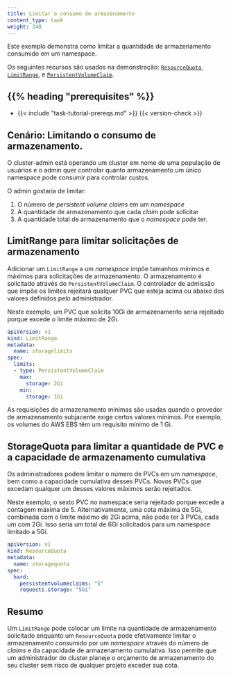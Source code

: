 ```yaml
---
title: Limitar o consumo de armazenamento
content_type: task
weight: 240
---
```


<!-- overview -->

Este exemplo demonstra como limitar a quantidade de armazenamento consumido em um namespace.

Os seguintes recursos são usados na demonstração: [`ResourceQuota`](/pt-br/docs/concepts/policy/resource-quotas/), [`LimitRange`](/docs/tasks/administer-cluster/manage-resources/memory-default-namespace/), e [`PersistentVolumeClaim`](/pt-br/docs/concepts/storage/persistent-volumes/).

## {{% heading "prerequisites" %}}

* {{< include "task-tutorial-prereqs.md" >}} {{< version-check >}}

<!-- steps -->
## Cenário: Limitando o consumo de armazenamento.

O cluster-admin está operando um cluster em nome de uma população de usuários e o admin quer controlar quanto armazenamento um único namespace pode consumir para controlar custos.

O admin gostaria de limitar:

1. O número de *persistent volume claims* em um *namespace*
2. A quantidade de armazenamento que cada *claim* pode solicitar
3. A quantidade total de armazenamento que o *namespace* pode ter.

## LimitRange para limitar solicitações de armazenamento

Adicionar um `LimitRange` a um *namespace* impõe tamanhos mínimos e máximos para solicitações de armazenamento. O armazenamento é solicitado através do `PersistentVolumeClaim`. O controlador de admissão que impõe os limites rejeitará qualquer PVC que esteja acima ou abaixo dos valores definidos pelo administrador.

Neste exemplo, um PVC que solicita 10Gi de armazenamento seria rejeitado porque excede o limite máximo de 2Gi.

```yaml
apiVersion: v1
kind: LimitRange
metadata:
  name: storagelimits
spec:
  limits:
  - type: PersistentVolumeClaim
    max:
      storage: 2Gi
    min:
      storage: 1Gi
```

As requisições de armazenamento mínimas são usadas quando o provedor de armazenamento subjacente exige certos valores mínimos. Por exemplo, os volumes do AWS EBS têm um requisito mínimo de 1 Gi.

## StorageQuota para limitar a quantidade de PVC e a capacidade de armazenamento cumulativa

Os administradores podem limitar o número de PVCs em um *namespace*, bem como a capacidade cumulativa desses PVCs. Novos PVCs que excedam qualquer um desses valores máximos serão rejeitados.

Neste exemplo, o sexto PVC no namespace seria rejeitado porque excede a contagem máxima de 5. Alternativamente, uma cota máxima de 5Gi, combinada com o limite máximo de 2Gi acima, não pode ter 3 PVCs, cada um com 2Gi. Isso seria um total de 6Gi solicitados para um namespace limitado a 5Gi.

```yaml
apiVersion: v1
kind: ResourceQuota
metadata:
  name: storagequota
spec:
  hard:
    persistentvolumeclaims: "5"
    requests.storage: "5Gi"
```

<!-- discussion -->

## Resumo

Um `LimitRange` pode colocar um limite na quantidade de armazenamento solicitado enquanto um `ResourceQuota` pode efetivamente limitar o armazenamento consumido por um *namespace* através do número de *claims* e da capacidade de armazenamento cumulativa. Isso permite que um administrador do cluster planeje o orçamento de armazenamento do seu cluster sem risco de qualquer projeto exceder sua cota.
